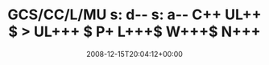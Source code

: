 ---
retweeted: false
source: <a href="http://twitter.com" rel="nofollow">Twitter Web Client</a>
entities:
  hashtags: []
  symbols: []
  user_mentions: []
  urls: []
display_text_range:
- '0'
- '141'
favorite_count: '0'
id_str: '1059168239'
truncated: false
retweet_count: '0'
id: '1059168239'
created_at: Mon Dec 15 20:04:12 +0000 2008
favorited: false
full_text: "GCS/CC/L/MU s: d-- s: a-- C++ \nUL++ $ &gt; UL+++ $ P+ L+++$ \nW+++$ N+++
  w-- M++ PS+ PE Y+ \nPGP+++ t- R* !tv b++++ DI++++ \nG++ e- &gt; e+++ h*"
lang: fr
tags:
- pesos/twitter
date: '2008-12-15T20:04:12+00:00'
src: https://twitter.com/bascht/status/1059168239
original_url: https://twitter.com/bascht/status/1059168239
type: twitter_tweet
text: "GCS/CC/L/MU s: d-- s: a-- C++ \nUL++ $ &gt; UL+++ $ P+ L+++$ \nW+++$ N+++ w--
  M++ PS+ PE Y+ \nPGP+++ t- R* !tv b++++ DI++++ \nG++ e- &gt; e+++ h*"
title: "GCS/CC/L/MU s: d-- s: a-- C++ \nUL++ $ &gt; UL+++ $ P+ L+++$ \nW+++$ N+++"

---
